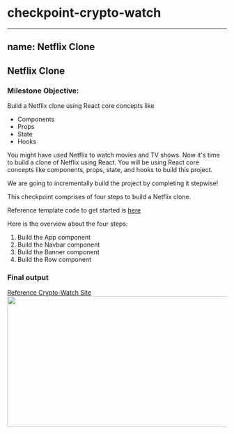 # checkpoint-crypto-watch

---
name:  Netflix Clone
---

## Netflix Clone
### Milestone Objective:
Build a Netflix clone using React core concepts like
- Components
- Props
- State
- Hooks

You might have used Netflix to watch movies and TV shows. Now it's time to build a clone of Netflix using React. You will be using React core concepts like components, props, state, and hooks to build this project.

We are going to incrementally build the project by completing it stepwise!

This checkpoint comprises of four steps to build a Netflix clone.

Reference template code to get started is [here](https://github.com/hash-learn/checkpoint-netflix-clone-template)

Here is the overview about the four steps:
1. Build the App component
2. Build the Navbar component
3. Build the Banner component
4. Build the Row component


### Final output
[Reference Crypto-Watch Site](https://cryptoowatch.vercel.app)  
[<img src="https://res.cloudinary.com/dn83xtspp/image/upload/v1676261601/Screenshot_20230213_094010_ik3zjt.png" height="300px" width="600px"/>](https://cryptoowatch.vercel.app)
